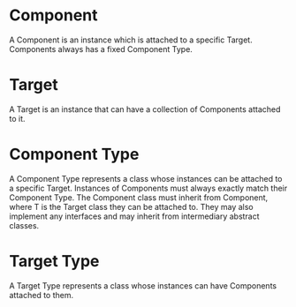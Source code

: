 
# Component

A Component is an instance which is attached to a specific Target.
Components always has a fixed Component Type.


# Target

A Target is an instance that can have a collection of Components attached to it.


# Component Type

A Component Type represents a class whose instances can be attached to a specific Target.
Instances of Components must always exactly match their Component Type.
The Component class must inherit from Component<T>, where T is the Target class they can be attached to.
They may also implement any interfaces and may inherit from intermediary abstract classes.


# Target Type

A Target Type represents a class whose instances can have Components attached to them.
